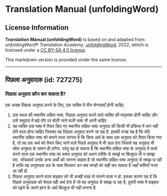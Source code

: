 # Translation Manual (unfoldingWord)

## License Information

**Translation Manual (unfoldingWord)** is based on and adapted from: _unfoldingWord® Translation Academy_, [unfoldingWord](https://unfoldingword.org/utw), 2022, which is licensed under a [CC BY-SA 4.0 license](https://creativecommons.org/licenses/by-sa/4.0/legalcode.en).

This markdown version is provided under the same license.



--------------------------------

## पिछला अनुवादक (id: 727275)

### पिछला अनुवाद कौन कर सकता है?

एक अच्छा पिछला अनुवाद करने के लिए, एक व्यक्ति में तीन योग्यताएँ होनी चाहिए.

1. उस स्थल की स्थानीय लक्षित भाषा, पिछला अनुवाद करने वाले व्यक्ति की मातृभाषा होनी चाहिए और उसे समुदाय में बड़े तौर पर बोली जाने वाली भाषा भी आनी चाहिए
2. यह व्यक्ति उस भाषा में तैयार किए गए स्थानीय लक्षित भाषा अनुवाद की किसी भी प्रक्रिया में भाग नही लेने वाला होना चाहिए जिसका वह पिछला अनुवाद करने जा रहा है. इसकी वजह यह है कि यदि स्थानीय लक्षित भाषा को बनाने वाला जानता है कि किस अर्थ के साथ उस अनुवाद को तैयार किया गया है, तो वह उस अर्थ को तैयार किए जाने वाले पिदले अनुवाद में भी डाल देगा जिससे यह अनुवाद भी स्रोत अनुवाद के समान ही लगेगा. परंतु यह हो सकता है कि स्थानीय लक्षित भाषा के अनुवाद में कार्य करने वाला एक स्थानीय भाषा का वक्ता अनुवाद को अलग तरीके से समझे या बिल्कुल भी न समझ पाए. जाँचकर्ता उनके अन्य अर्थों को जानना चाहता है जो स्थानीय लक्षित भाषा अनुवाद से समझ पा रही है ताकि वह अनुवादक दल के साथ मिलकर उन सब जगहों को सही कर सकता है जहाँ कमियाँ नजर आ रही हों.
3. पिछला अनुवाद करने वाला बाइबल को भी अच्छी तरह से जानने वाला न हो. इसका कारण यह है कि पिछले अनुवादक को केवल वही अर्थ देना है जो वह अनुवाद से समझ पा रहा है, दूसरी भाषा में बाइबल को पढ़ने के अपने ज्ञान के अर्थ बिल्कुल भी नही लगाना है.


